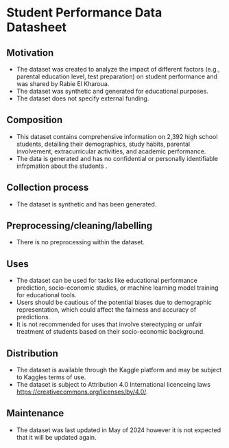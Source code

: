 # Student Performance Data Datasheet

## Motivation

- The dataset was created to analyze the impact of different factors (e.g., parental education level, test preparation) on student performance and was shared by Rabie El Kharoua.
- The dataset was synthetic and generated for educational purposes.
- The dataset does not specify external funding.

## Composition

- This dataset contains comprehensive information on 2,392 high school students, detailing their demographics, study habits, parental involvement, extracurricular activities, and academic performance. 
- The data is generated and has no confidential or personally identifiable infrpmation about the students .

## Collection process

- The dataset is synthetic and has been generated.

## Preprocessing/cleaning/labelling

- There is no preprocessing within the dataset.

## Uses

- The dataset can be used for tasks like educational performance prediction, socio-economic studies, or machine learning model training for educational tools.
- Users should be cautious of the potential biases due to demographic representation, which could affect the fairness and accuracy of predictions.
- It is not recommended for uses that involve stereotyping or unfair treatment of students based on their socio-economic background.

## Distribution

- The dataset is available through the Kaggle platform and may be subject to Kaggles terms of use.
- The dataset is subject to Attribution 4.0 International licenceing laws <https://creativecommons.org/licenses/by/4.0/>.

## Maintenance

- The dataset was last updated in May of 2024 however it is not expected that it will be updated again.

